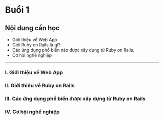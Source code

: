 # Buổi 1

## Nội dung cần học
 - Giới thiệu về Web App
 - Giới Ruby on Rails là gì?
 - Các ứng dụng phổ biến nào được xây dựng từ Ruby on Rails.
 - Cơ hội nghề nghiệp

-----

### I. Giới thiệu về Web App

### II. Giới thiệu về Ruby on Rails

### III. Các ứng dụng phổ biến được xây dựng từ Ruby on Rails

### IV. Cơ hội nghề nghiệp

